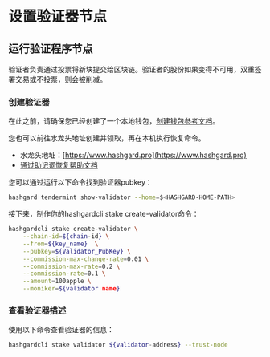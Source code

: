 # 设置验证器节点
## 运行验证程序节点
验证者负责通过投票将新块提交给区块链。验证者的股份如果变得不可用，双重签署交易或不投票，则会被削减。

### 创建验证器
在此之前，请确保您已经创建了一个本地钱包，[创建钱包参考文档](https://github.com/hashgard/hashgard/blob/master/docs/zh/keys/add.md)。

您也可以前往水龙头地址创建并领取，再在本机执行恢复命令。
- 水龙头地址：[https://www.hashgard.pro](https://www.hashgard.pro)
- [通过助记词恢复帮助文档](https://github.com/hashgard/hashgard/blob/master/docs/zh/keys/add.md#%E9%80%9A%E8%BF%87%E5%8A%A9%E8%AE%B0%E8%AF%8D%E6%81%A2%E5%A4%8D%E5%AF%86%E9%92%A5)

您可以通过运行以下命令找到验证器pubkey：
```bash
hashgard tendermint show-validator --home=$<HASHGARD-HOME-PATH>
```

接下来，制作你的hashgardcli stake create-validator命令：
```bash
hashgardcli stake create-validator \
    --chain-id=${chain-id} \
    --from=${key_name}  \
    --pubkey=${Validator_PubKey} \
    --commission-max-change-rate=0.01 \
    --commission-max-rate=0.2 \
    --commission-rate=0.1 \
    --amount=100apple \
    --moniker=${validator name}
```

### 查看验证器描述

使用以下命令查看验证器的信息：
```bash
hashgardcli stake validator ${validator-address} --trust-node
```

